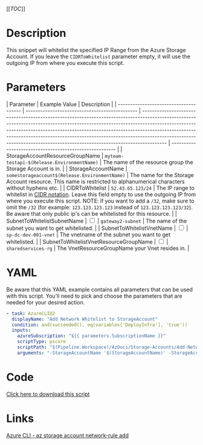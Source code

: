 [[_TOC_]]

# Description

This snippet will whitelist the specified IP Range from the Azure Storage Account. If you leave the `CIDRToWhitelist` parameter empty, it will use the outgoing IP from where you execute this script.

# Parameters

| Parameter                              | Example Value                                  | Description                                                                                                                                                                                                                                                                                                                                                                                                      |
| -------------------------------------- | ---------------------------------------------- | ---------------------------------------------------------------------------------------------------------------------------------------------------------------------------------------------------------------------------------------------------------------------------------------------------------------------------------------------------------------------------------------------------------------- | ------------------------------------------------------- |
| StorageAccountResourceGroupName        | `myteam-testapi-$(Release.EnvironmentName)`    | The name of the resource group the Storage Account is in.                                                                                                                                                                                                                                                                                                                                                        |
| StorageAccountName                     | `somestorageaccount$(Release.EnvironmentName)` | The name for the Storage Account resource. This name is restricted to alphanumerical characters without hyphens etc.                                                                                                                                                                                                                                                                                             |
| CIDRToWhitelist                        | `52.43.65.123/24`                              | The IP range to whitelist in [CIDR notation](https://en.wikipedia.org/wiki/Classless_Inter-Domain_Routing#CIDR_notation). Leave this field empty to use the outgoing IP from where you execute this script. NOTE: if you want to add a `/32`, make sure to omit the `/32` (for example: `123.123.123.123` instead of `123.123.123.123/32`). Be aware that only public ip's can be whitelisted for this resource. |
| SubnetToWhitelistSubnetName            | <input type="checkbox">                        | `gateway2-subnet`                                                                                                                                                                                                                                                                                                                                                                                                | The name of the subnet you want to get whitelisted.     |
| SubnetToWhitelistVnetName              | <input type="checkbox">                        | `sp-dc-dev-001-vnet`                                                                                                                                                                                                                                                                                                                                                                                             | The vnetname of the subnet you want to get whitelisted. |
| SubnetToWhitelistVnetResourceGroupName | <input type="checkbox">                        | `sharedservices-rg`                                                                                                                                                                                                                                                                                                                                                                                              | The VnetResourceGroupName your Vnet resides in.         |

# YAML

Be aware that this YAML example contains all parameters that can be used with this script. You'll need to pick and choose the parameters that are needed for your desired action.

```yaml
- task: AzureCLI@2
  displayName: "Add Network Whitelist to StorageAccount"
  condition: and(succeeded(), eq(variables['DeployInfra'], 'true'))
  inputs:
    azureSubscription: "${{ parameters.SubscriptionName }}"
    scriptType: pscore
    scriptPath: "$(Pipeline.Workspace)/AzDocs/Storage-Accounts/Add-Network-Whitelist-to-StorageAccount.ps1"
    arguments: "-StorageAccountName '$(StorageAccountName)' -StorageAccountResourceGroupName '$(StorageAccountResourceGroupName)' -CIDRToWhitelist '$(CIDRToWhitelist)' -SubnetToWhitelistSubnetName '$(SubnetToWhitelistSubnetName)' -SubnetToWhitelistVnetName '$(SubnetToWhitelistVnetName)' -SubnetToWhitelistVnetResourceGroupName '$(SubnetToWhitelistVnetResourceGroupName)'"
```

# Code

[Click here to download this script](../../../../src/Storage-Accounts/Add-IP-Whitelist-to-StorageAccount)

# Links

[Azure CLI - az storage account network-rule add](https://docs.microsoft.com/en-us/cli/azure/storage/account/network-rule?view=azure-cli-latest#az_storage_account_network_rule_add)
